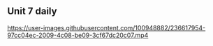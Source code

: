 ## Unit 7 daily






https://user-images.githubusercontent.com/100948882/236617954-97cc04ec-2009-4c08-be09-3cf67dc20c07.mp4

